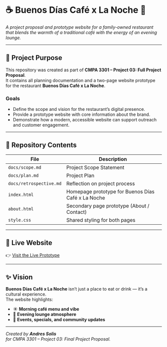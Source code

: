 # ☕ Buenos Días Café x La Noche 🌙  
*A project proposal and prototype website for a family-owned restaurant that blends the warmth of a traditional café with the energy of an evening lounge.*

---

## 🌟 Project Purpose  
This repository was created as part of **CMPA 3301 – Project 03: Full Project Proposal**.  
It contains all planning documentation and a two-page website prototype for the restaurant **Buenos Días Café x La Noche**.  

### Goals  
- Define the scope and vision for the restaurant’s digital presence.  
- Provide a prototype website with core information about the brand.  
- Demonstrate how a modern, accessible website can support outreach and customer engagement.  

---

## 📂 Repository Contents  
| File | Description |
|------|--------------|
| `docs/scope.md` | Project Scope Statement |
| `docs/plan.md` | Project Plan |
| `docs/retrospective.md` | Reflection on project process |
| `index.html` | Homepage prototype for Buenos Días Café x La Noche |
| `about.html` | Secondary page prototype (About / Contact) |
| `style.css` | Shared styling for both pages |

---

## 🔗 Live Website  
👉 [Visit the Live Prototype](https://codingwithandres.github.io/buenos-dias-cafe-la-noche/)  

---

## ✨ Vision  
**Buenos Días Café x La Noche** isn’t just a place to eat or drink — it’s a cultural experience.  
The website highlights:  
- ☀️ **Morning café menu and vibe**  
- 🌙 **Evening lounge atmosphere**  
- 📅 **Events, specials, and community updates**

---

*Created by **Andres Solis**  
for CMPA 3301 – Project 03: Final Project Proposal.*
